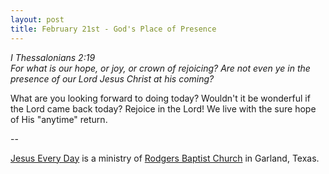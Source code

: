 ```yaml
---
layout: post
title: February 21st - God's Place of Presence
---
```


_I Thessalonians 2:19  
For what is our hope, or joy, or crown of rejoicing? Are not even ye
in the presence of our Lord Jesus Christ at his coming?_

What are you looking forward to doing today? Wouldn't it be
wonderful if the Lord came back today? Rejoice in the Lord! We live
with the sure hope of His "anytime" return.

 --

<a href=http://jesuseveryday.net>Jesus Every Day</a> is a ministry of <a href=http://rodgersbaptist.net>Rodgers Baptist Church</a> in Garland, Texas.
